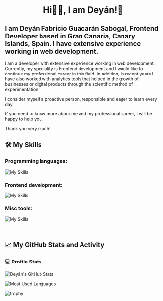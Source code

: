 <h1 align="center">Hi👋🏽, I am Deyán!🦇</h1>

<h2>I am Deyán Fabricio Guacarán Sabogal, Frontend Developer based in Gran Canaria, Canary Islands, Spain. I have extensive experience working in web development.</h2>

<p>I am a developer with extensive experience working in web development. Currently, my speciality is Frontend development and I would like to continue my professional career in this field. In addition, in recent years I have also worked with analytics tools that helped in the growth of businesses or digital products through the scientific method of experimentation.<p>
<p>I consider myself a proactive person, responsible and eager to learn every day.</p>
<p>If you need to know more about me and my professional career, I will be happy to help you.</p>
<p>Thank you very much!</p>

## 🛠️ My Skills

### Programming languages:

![My Skills](https://skillicons.dev/icons?i=js,ts,php)

### Frontend development:

![My Skills](https://skillicons.dev/icons?i=svelte,react,redux,html,css,sass,materialui,rollupjs,vite,jest,cypress,webflow,wordpress)

### Misc tools:

![My Skills](https://skillicons.dev/icons?i=git,github,githubactions,vscode,postman,figma)

<br/>

## 📈 My GitHub Stats and Activity

### 💻 Profile Stats

![Deyán's GitHub Stats](https://github-readme-stats.vercel.app/api?username=deyanfgsdev&theme=tokyonight&show_icons=true)

![Most Used Languages](https://github-readme-stats.vercel.app/api/top-langs/?username=deyanfgsdev&layout=compact&theme=algolia)

![trophy](https://github-profile-trophy.vercel.app/?username=deyanfgsdev&theme=onedark)
